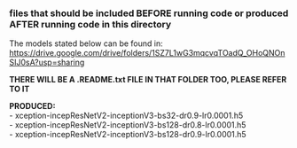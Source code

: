 ### files that should be included BEFORE running code or produced AFTER running code in this directory   

The models stated below can be found in: https://drive.google.com/drive/folders/1SZ7L1wG3mqcvqTOadQ_OHoQNOnSIJ0sA?usp=sharing  

**THERE WILL BE A .README.txt FILE IN THAT FOLDER TOO, PLEASE REFER TO IT**  

**PRODUCED:**  
	- xception-incepResNetV2-inceptionV3-bs32-dr0.9-lr0.0001.h5  
	- xception-incepResNetV2-inceptionV3-bs128-dr0.8-lr0.0001.h5  
	- xception-incepResNetV2-inceptionV3-bs128-dr0.9-lr0.0001.h5  